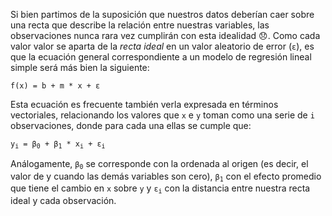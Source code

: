 Si bien partimos de la suposición que nuestros datos deberían caer sobre una recta que describe la relación entre nuestras variables, las observaciones nunca rara vez cumplirán con esta idealidad :disappointed:. Como cada valor valor se aparta de la _recta ideal_ en un valor aleatorio de error (`ε`), es que la ecuación general correspondiente a un modelo de regresión lineal simple será más bien la siguiente:

<pre>
<code>f(x) = b + m * x + ε</code>
</pre>

Esta ecuación es frecuente también verla expresada en términos vectoriales, relacionando los valores que `x` e `y` toman como una serie de `i` observaciones, donde para cada una ellas se cumple que:  

<pre>
<code>y<sub>i</sub> = β<sub>0</sub> + β<sub>1</sub> * x<sub>i</sub> + ε<sub>i</sub></code>
</pre>

Análogamente, <code>β<sub>0</sub></code> se corresponde con la ordenada al origen (es decir, el valor de y cuando las demás variables son cero), <code>β<sub>1</sub></code> con el efecto promedio que tiene el cambio en `x` sobre `y` y <code>ε<sub>i</sub></code> con la distancia entre nuestra recta ideal y cada observación.



